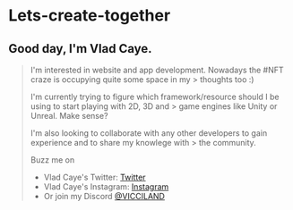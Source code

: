 # Lets-create-together

## Good day, I'm Vlad Caye.
> I'm interested in website and app development. Nowadays the #NFT craze is occupying quite some space in my > thoughts too :)
> 
> I'm currently trying to figure which framework/resource should I be using to start playing with 2D, 3D and > game engines like Unity or Unreal. Make sense?
> 
> I'm also looking to collaborate with any other developers to gain experience and to share my knowlege with > the community.
> 
> Buzz me on
> - Vlad Caye's Twitter: [Twitter](https://twitter.com/vladcaye)
> - Vlad Caye's Instagram: [Instagram](https://instagram.com/@vladcaye)
> - Or join my Discord [@VICCILAND](https://discord.gg/D4MHdFqmUU)